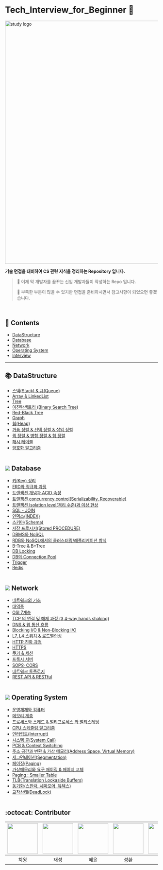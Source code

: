 # Tech_Interview_for_Beginner 📖

<img src="./Assets/img/csStudy.png" width = "800px" alt = "study logo">

**기술 면접을 대비하여 CS 관련 지식을 정리하는 Repository 입니다.**

> 📢 이제 막 개발자를 꿈꾸는 신입 개발자들이 작성하는 Repo 입니다.
> 
> :name_badge: 부족한 부분이 많을 수 있지만 면접을 준비하시면서 참고사항이 되었으면 좋겠습니다.

<br/>

## 📌 Contents
- [DataStructure](https://github.com/techInterview-study/Tech_Interview_for_Beginner/tree/main/DataStructure)
- [Database](https://github.com/techInterview-study/Tech_Interview_for_Beginner/tree/main/Database)
- [Network](https://github.com/techInterview-study/Tech_Interview_for_Beginner/tree/main/Network)
- [Operating System](https://github.com/techInterview-study/Tech_Interview_for_Beginner/tree/main/OS)
- [Interview](https://github.com/techInterview-study/Tech_Interview_for_Beginner/tree/main/Interview) 

--- 

## 📚 DataStructure
- [스택(Stack) & 큐(Queue)](https://github.com/techInterview-study/Tech_Interview_for_Beginner/blob/main/DataStructure/ds_stack_and_queue.md)
- [Array & LinkedList](https://github.com/techInterview-study/Tech_Interview_for_Beginner/blob/main/DataStructure/ds_array_and_linkedlist.md)
- [Tree](https://github.com/techInterview-study/Tech_Interview_for_Beginner/blob/main/DataStructure/ds_tree.md)
- [이진탐색트리 (Binary Search Tree)](https://github.com/techInterview-study/Tech_Interview_for_Beginner/blob/main/DataStructure/ds_binary_search_tree.md)
- [Red-Black Tree](https://github.com/techInterview-study/Tech_Interview_for_Beginner/blob/main/DataStructure/ds_red_black_tree.md)
- [Graph](https://github.com/techInterview-study/Tech_Interview_for_Beginner/blob/main/DataStructure/ds_graph.md)
- [힙(Heap)](https://github.com/techInterview-study/Tech_Interview_for_Beginner/blob/main/DataStructure/ds_heap.md)
- [거품 정렬 & 선택 정렬 & 삽입 정렬](https://github.com/techInterview-study/Tech_Interview_for_Beginner/blob/main/DataStructure/ds_bubble_selection_insertion_sort.md)
- [퀵 정렬 & 병합 정렬 & 힙 정렬](https://github.com/techInterview-study/Tech_Interview_for_Beginner/blob/main/DataStructure/ds_quick_merge_heap_sort.md)
- [해시 테이블](https://github.com/techInterview-study/Tech_Interview_for_Beginner/blob/main/DataStructure/ds_hash_table.md)
- [암호화 알고리즘](https://github.com/techInterview-study/Tech_Interview_for_Beginner/blob/main/DataStructure/ds_encryption_algorithm.md) <br><br>

## <img src = "./Assets/img/Database.png"> Database
- [키(Key) 정리](https://github.com/techInterview-study/Tech_Interview_for_Beginner/blob/main/Database/db_key.md)
- [ERD와 정규화 과정](https://github.com/techInterview-study/Tech_Interview_for_Beginner/blob/main/Database/db_erd_and_normalization.md)
- [트랜잭션 개념과 ACID 속성](https://github.com/techInterview-study/Tech_Interview_for_Beginner/blob/main/Database/db_transaction_acid.md)
- [트랜잭션 concurrency control(Serializability, Recoverable)](https://github.com/techInterview-study/Tech_Interview_for_Beginner/blob/main/Database/db_transaction_concurrency_control.md)
- [트랜잭션 Isolation level(격리 수준)과 이상 현상](https://github.com/techInterview-study/Tech_Interview_for_Beginner/blob/main/Database/db_transaction_anomalies_and_isolation_levels.md)
- [SQL - JOIN](https://github.com/techInterview-study/Tech_Interview_for_Beginner/blob/main/Database/db_sql_join.md)
- [인덱스(INDEX)](https://github.com/techInterview-study/Tech_Interview_for_Beginner/blob/main/Database/db_index.md)
- [스키마(Schema)](https://github.com/techInterview-study/Tech_Interview_for_Beginner/blob/main/Database/db_schema.md)
- [저장 프로시저(Stored PROCEDURE)](https://github.com/techInterview-study/Tech_Interview_for_Beginner/blob/main/Database/db_stored_procedure.md)
- [DBMS와 NoSQL](https://github.com/techInterview-study/Tech_Interview_for_Beginner/blob/main/Database/db_dbms_and_nosql.md)
- [RDB와 NoSQL에서의 클러스터링/레플리케이션 방식](https://github.com/techInterview-study/Tech_Interview_for_Beginner/blob/main/Database/db_rdb_nosql_replication_and_clustering.md)
- [B-Tree & B+Tree](https://github.com/techInterview-study/Tech_Interview_for_Beginner/blob/main/Database/db_B-tree_B%2BTree.md)
- [DB Locking](https://github.com/techInterview-study/Tech_Interview_for_Beginner/blob/main/Database/db_locking.md)
- [DB의 Connection Pool](https://github.com/techInterview-study/Tech_Interview_for_Beginner/blob/main/Database/db_connection_pool.md)
- [Trigger](https://github.com/techInterview-study/Tech_Interview_for_Beginner/blob/main/Database/db_trigger.md)
- [Redis](https://github.com/techInterview-study/Tech_Interview_for_Beginner/blob/main/Database/db_redis.md) <br><br>

## <img src = "./Assets/img/Network.png"> Network
- [네트워크의 기초](https://github.com/techInterview-study/Tech_Interview_for_Beginner/blob/main/Network/network_basic.md)
- [대역폭](https://github.com/techInterview-study/Tech_Interview_for_Beginner/blob/main/Network/network_bandwidth.md)
- [OSI 7계층](https://github.com/techInterview-study/Tech_Interview_for_Beginner/blob/main/Network/network_osi7layer.md)
- [TCP 의 연결 및 해제 과정 (3,4-way hands shaking)](https://github.com/techInterview-study/Tech_Interview_for_Beginner/blob/main/Network/network_tcp_and_udp.md)
- [DNS & 웹 통신 흐름](https://github.com/techInterview-study/Tech_Interview_for_Beginner/blob/main/Network/network_web_communication_flow.md)
- [Blocking I/O & Non-Blocking I/O](https://github.com/techInterview-study/Tech_Interview_for_Beginner/blob/main/Network/network_blocking_non_blocking_IO.md)
- [L7, L4 스위치 & 로드밸런싱](https://github.com/techInterview-study/Tech_Interview_for_Beginner/blob/main/Network/network_l4_l7_switch%26loadbalancing.md)
- [HTTP 진화 과정](https://github.com/techInterview-study/Tech_Interview_for_Beginner/blob/main/Network/network_http.md)
- [HTTPS](https://github.com/techInterview-study/Tech_Interview_for_Beginner/blob/main/Network/network_https.md)
- [쿠키 & 세션](https://github.com/techInterview-study/Tech_Interview_for_Beginner/blob/main/Network/network_cookie_session.md)
- [프록시 서버](https://github.com/techInterview-study/Tech_Interview_for_Beginner/blob/main/Network/network_proxy_server.md)
- [SOP와 CORS](https://github.com/techInterview-study/Tech_Interview_for_Beginner/blob/main/Network/network_sop_cors.md)
- [네트워크 토폴로지](https://github.com/techInterview-study/Tech_Interview_for_Beginner/blob/main/Network/network_topology.md)
- [REST API & RESTful](https://github.com/techInterview-study/Tech_Interview_for_Beginner/blob/main/Network/network_rest_api%26restful.md) <br><br>

## <img src = "./Assets/img/OS.png"> Operating System
- [운영체제와 컴퓨터](https://github.com/techInterview-study/Tech_Interview_for_Beginner/blob/main/OS/os_computer_and_os.md)
- [메모리 계층](https://github.com/techInterview-study/Tech_Interview_for_Beginner/blob/main/OS/os_memory_hierarchy.md)
- [프로세스와 스레드 & 멀티프로세스 와 멀티스레딩](https://github.com/techInterview-study/Tech_Interview_for_Beginner/blob/main/OS/os_process%26thread.md)
- [CPU 스케줄링 알고리즘](https://github.com/techInterview-study/Tech_Interview_for_Beginner/blob/main/OS/os_cpu_scheduling_and_algorithm.md)
- [인터럽트(Interrupt)](https://github.com/techInterview-study/Tech_Interview_for_Beginner/blob/main/OS/os_interrupt.md)
- [시스템 콜(System Call)](https://github.com/techInterview-study/Tech_Interview_for_Beginner/blob/main/OS/os_system_call.md)
- [PCB & Context Switching](https://github.com/techInterview-study/Tech_Interview_for_Beginner/blob/main/OS/os_pcb_and_context_switching.md)
- [주소 공간과 변환 & 가상 메모리(Address Space, Virtual Memory)](https://github.com/techInterview-study/Tech_Interview_for_Beginner/blob/main/OS/os_adress_space_and_virtual_memory.md)
- [세그먼테이션(Segmentation)](https://github.com/techInterview-study/Tech_Interview_for_Beginner/blob/main/OS/os_segmentation.md)
- [페이징(Paging)](https://github.com/techInterview-study/Tech_Interview_for_Beginner/blob/main/OS/os_paging.md)
- [가상메모리와 요구 페이징 & 페이지 교체](https://github.com/techInterview-study/Tech_Interview_for_Beginner/blob/main/OS/os_virtual_memory_and_demand_paging.md)
- [Paging : Smaller Table](https://github.com/techInterview-study/Tech_Interview_for_Beginner/blob/main/OS/os_paging_smaller_table.md)
- [TLB(Translation Lookaside Buffers)](https://github.com/techInterview-study/Tech_Interview_for_Beginner/blob/main/OS/os_tlb.md)
- [동기화(스핀락, 세마포어, 뮤텍스)](https://github.com/techInterview-study/Tech_Interview_for_Beginner/blob/main/OS/os_spin_lock_and_mutex_and_semaphore.md)
- [교착상태(DeadLock)](https://github.com/techInterview-study/Tech_Interview_for_Beginner/blob/main/OS/os_deadlock.md) <br><br>

## :octocat: Contributor

| [<img src="./Assets/img/penguin.png" width="100px">](https://github.com/noxknow) | [<img src="./Assets/img/nunori.jpeg" width="100px">](https://github.com/nunori) |[<img src="./Assets/img/hylee.jpg" width="100px">](https://github.com/hyleee)|[<img src="./Assets/img/sh.png" width="100px">](https://github.com/Hellooosir)|[<img src="./Assets/img/hyolim.png" width="100px">](https://github.com/hlleee2020)|[<img src="./Assets/img/yejin.png" width="100px">](https://github.com/songsongyejin)|[<img src="./Assets/img/yoonha.png" width="100px">](https://github.com/yoonha97)|
|:---:|:---:|:---:|:---:|:---:|:---:|:---:|
| 치왕 | 재성 | 혜윤 | 성환 | 효림 | 예진 | 윤하 |